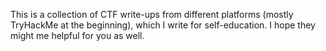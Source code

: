 This is a collection of CTF write-ups from different platforms (mostly TryHackMe at the beginning), which I write for self-education.
I hope they might me helpful for you as well. 

